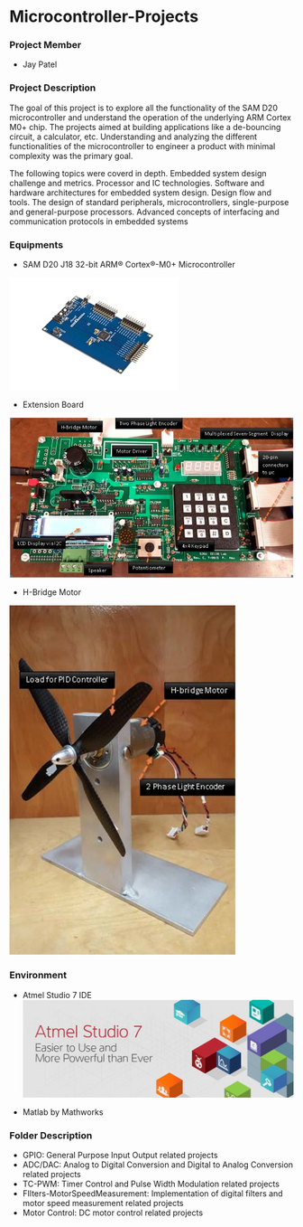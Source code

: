 # Microcontroller-Projects

### Project Member
- Jay Patel

### Project Description

The goal of this project is to explore all the functionality of the SAM D20 microcontroller and understand the operation of the underlying ARM Cortex M0+ chip. The projects aimed at building applications like a de-bouncing circuit, a calculator, etc. Understanding and analyzing the different functionalities of the microcontroller to engineer a product with minimal complexity was the primary goal. 

The following topics were coverd in depth.
Embedded system design challenge and metrics. Processor and IC technologies. Software and hardware architectures for embedded system design. Design flow and tools. The design of standard peripherals, microcontrollers, single-purpose and general-purpose processors. Advanced concepts of interfacing and communication protocols in embedded systems

### Equipments
- SAM D20 J18 32-bit ARM® Cortex®-M0+ Microcontroller 

![SAMD 20 J18 MCU](https://raw.githubusercontent.com/jbp261/Microcontroller-Projects/master/Images/ATSAMD20-XPRO.jpg "SAMD 20 J18 MCU")

- Extension Board

![Extension Board](https://raw.githubusercontent.com/jbp261/Microcontroller-Projects/master/Images/Extention_Board.png "Extension Board")


- H-Bridge Motor

![Motor Fan](https://raw.githubusercontent.com/jbp261/Microcontroller-Projects/master/Images/Load_Motor_Fan.png "Motor Fan")

### Environment
- Atmel Studio 7 IDE
![IDE](https://raw.githubusercontent.com/jbp261/Microcontroller-Projects/master/Images/AtmelStudio7.jpeg "IDE")

- Matlab by Mathworks
### Folder Description 
- GPIO: General Purpose Input Output related projects
- ADC/DAC: Analog to Digital Conversion and Digital to Analog Conversion related projects
- TC-PWM: Timer Control and Pulse Width Modulation related projects
- FIlters-MotorSpeedMeasurement: Implementation of digital filters and motor speed measurement related projects
- Motor Control: DC motor control related projects
